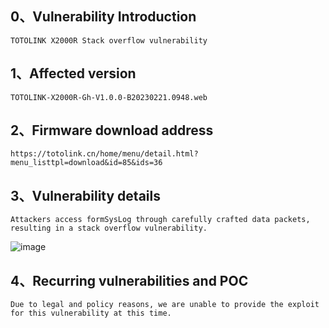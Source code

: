 ## 0、Vulnerability Introduction

```
TOTOLINK X2000R Stack overflow vulnerability
```

## 1、Affected version

```
TOTOLINK-X2000R-Gh-V1.0.0-B20230221.0948.web
```

## 2、Firmware download address

```
https://totolink.cn/home/menu/detail.html?menu_listtpl=download&id=85&ids=36
```

## 3、Vulnerability details

```
Attackers access formSysLog through carefully crafted data packets, resulting in a stack overflow vulnerability.
```

![image](https://github.com/XYIYM/Digging/blob/main/TOTOLINK/X2000R/12/upload/image-20231021195308652.png)

## 4、Recurring vulnerabilities and POC

```
Due to legal and policy reasons, we are unable to provide the exploit for this vulnerability at this time.
```
